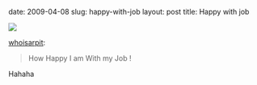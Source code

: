 date: 2009-04-08
slug: happy-with-job
layout: post
title: Happy with job


<img src="/tumblr_files/AZN7wsuV4jjwnie5RaTRjp9ko1_500.gif"/><br/><p><a href="http://whoisarpit.tumblr.com/post/94170883/how-happy-i-am-with-my-job" target="_blank">whoisarpit</a>:</p>



<blockquote>How Happy I am With my Job&#160;!</blockquote>



<p>Hahaha</p>

